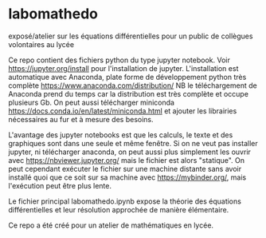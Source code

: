 # labomathedo
exposé/atelier sur les équations différentielles pour un public de collègues volontaires au lycée

Ce repo contient des fichiers python du type jupyter notebook.  Voir https://jupyter.org/install pour l'installation de jupyter.
L'installation est automatique avec Anaconda, plate forme de développement python très complète 
https://www.anaconda.com/distribution/
NB le téléchargement de Anaconda prend du temps car la distribution est très complète et occupe plusieurs Gb.
On peut aussi télécharger miniconda https://docs.conda.io/en/latest/miniconda.html et ajouter les librairies nécessaires au fur et à mesure des besoins.

L'avantage des jupyter notebooks est que les calculs, le texte et des graphiques sont dans une seule et même fenêtre.
Si on ne veut pas installer jupyter,  ni télécharger anaconda, on peut aussi plus simplement les ouvrir avec https://nbviewer.jupyter.org/ mais le fichier est alors "statique".
On peut cependant  exécuter  le fichier sur une machine distante sans avoir installé quoi que ce soit sur sa machine avec https://mybinder.org/, mais l'exécution peut être plus lente.

Le fichier principal labomathedo.ipynb expose la théorie des équations différentielles et leur résolution approchée de manière élémentaire.

Ce repo a été créé pour un atelier de mathématiques en lycée.
